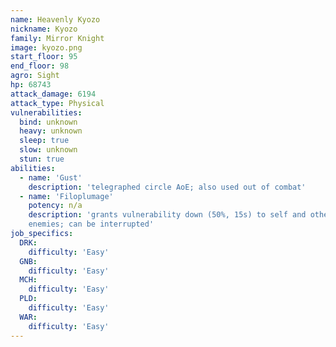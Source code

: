 ```yaml
---
name: Heavenly Kyozo
nickname: Kyozo
family: Mirror Knight
image: kyozo.png
start_floor: 95
end_floor: 98
agro: Sight
hp: 68743
attack_damage: 6194
attack_type: Physical
vulnerabilities:
  bind: unknown
  heavy: unknown
  sleep: true
  slow: unknown
  stun: true
abilities:
  - name: 'Gust'
    description: 'telegraphed circle AoE; also used out of combat'
  - name: 'Filoplumage'
    potency: n/a
    description: 'grants vulnerability down (50%, 15s) to self and other nearby
    enemies; can be interrupted'
job_specifics:
  DRK:
    difficulty: 'Easy'
  GNB:
    difficulty: 'Easy'
  MCH:
    difficulty: 'Easy'
  PLD:
    difficulty: 'Easy'
  WAR:
    difficulty: 'Easy'
---
```

